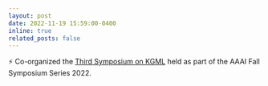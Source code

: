 ```yaml
---
layout: post
date: 2022-11-19 15:59:00-0400
inline: true
related_posts: false
---
```


:zap: Co-organized the [Third Symposium on KGML](https://sites.google.com/vt.edu/kgml-aaai-22/) held as part of the AAAI Fall Symposium Series 2022.

